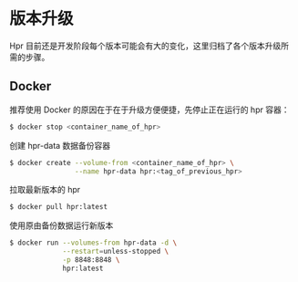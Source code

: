 # 版本升级

Hpr 目前还是开发阶段每个版本可能会有大的变化，这里归档了各个版本升级所需的步骤。

## Docker

推荐使用 Docker 的原因在于在于升级方便便捷，先停止正在运行的 hpr 容器：

```bash
$ docker stop <container_name_of_hpr>
```

创建 hpr-data 数据备份容器

```bash
$ docker create --volume-from <container_name_of_hpr> \
                --name hpr-data hpr:<tag_of_previous_hpr>
```

拉取最新版本的 hpr

```bash
$ docker pull hpr:latest
```

使用原由备份数据运行新版本

```bash
$ docker run --volumes-from hpr-data -d \
             --restart=unless-stopped \
             -p 8848:8848 \
             hpr:latest
```
